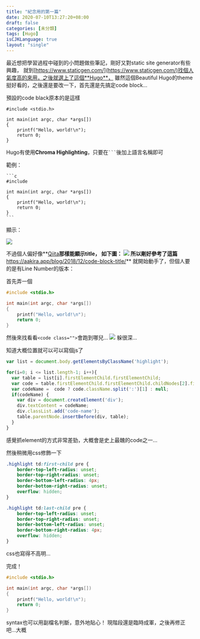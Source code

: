 ```yaml
---
title: "紀念用的第一篇"
date: 2020-07-10T13:27:20+08:00
draft: false
categories: [未分類]
tags: [Hugo]
isCJKLanguage: true
layout: "single"
---
```

最近想把學習過程中碰到的小問題做些筆記，剛好又對static site generator有些興趣， 
就到[https://www.staticgen.com/](https://www.staticgen.com/)找個人氣度高的來用，之後就選上了這個**Hugo**，
雖然這個Beautiful Hugo的theme挺好看的，之後還是要改一下，首先還是先搞定code block…
<!--more-->

預設的code black原本的是這樣
```
#include <stdio.h>

int main(int argc, char *args[])
{
    printf("Hello, world!\n");
    return 0;
}
```
Hugo有使用**Chroma Highlighting**，只要在<code>```</code>後加上語言名稱即可
  
範例：
<pre>
<code>```c
#include <stdio.h>

int main(int argc, char *args[])
{
    printf("Hello, world!\n");
    return 0;
}
```</code>
</pre>
顯示：

![](block-1.PNG)

  
不過個人偏好像**<a href="https://qiita.com/">Qiita</a>**那樣能顯示title，
如下圖：
![](qiita-block.PNG)
所以剛好參考了這篇**<a href="https://aakira.app/blog/2018/12/code-block-title/">https://aakira.app/blog/2018/12/code-block-title/</a>**
就開始動手了，但個人要的是有Line Number的版本：
  
首先弄一個
```c {linenos=table ,linenostart=1}
#include <stdio.h>

int main(int argc, char *args[])
{
    printf("Hello, world!\n");
    return 0;
}
```

然後來找看看`<code class="">`會跑到哪兒…
![](inspector.PNG)
躲很深…
  
知道大概位置就可以可以寫個js了
```js {linenos=table ,linenostart=1}
var list = document.body.getElementsByClassName('highlight');

for(i=0; i <= list.length-1; i++){
  var table = list[i].firstElementChild.firstElementChild;
  var code = table.firstElementChild.firstElementChild.childNodes[2].firstElementChild.firstElementChild;
  var codeName =  code ? code.className.split(':')[1] : null;
  if(codeName) {
    var div = document.createElement('div');
    div.textContent = codeName;
    div.classList.add('code-name');
    table.parentNode.insertBefore(div, table);
  }
}

```
感覺抓element的方式非常差勁，大概會是史上最醜的code之一…
  
然後稍微用css修飾一下
```css
.highlight td:first-child pre {
	border-top-left-radius: unset;
	border-top-right-radius: unset;
	border-bottom-left-radius: 4px;
	border-bottom-right-radius: unset;
	overflow: hidden;
}

.highlight td:last-child pre {
	border-top-left-radius: unset;
	border-top-right-radius: unset;
	border-bottom-left-radius: unset;
	border-bottom-right-radius: 4px;
	overflow: hidden;
}
```
css也寫得不高明…
  
完成！
```:Hello.c {linenos=table ,linenostart=1}
#include <stdio.h>

int main(int argc, char *args[])
{
    printf("Hello, world!\n");
    return 0;
}
```
  
syntax也可以用副檔名判斷，意外地貼心！
現階段還是臨時成軍，之後再修正吧…大概